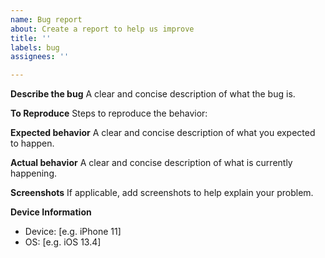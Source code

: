 ```yaml
---
name: Bug report
about: Create a report to help us improve
title: ''
labels: bug
assignees: ''

---
```


**Describe the bug**
A clear and concise description of what the bug is.

**To Reproduce**
Steps to reproduce the behavior:


**Expected behavior**
A clear and concise description of what you expected to happen.

**Actual behavior**
A clear and concise description of what is currently happening.

**Screenshots**
If applicable, add screenshots to help explain your problem.

**Device Information**
<!-- Please complete the following information: -->
 - Device: [e.g. iPhone 11]
 - OS: [e.g. iOS 13.4]
